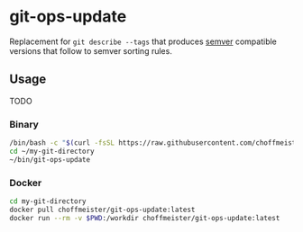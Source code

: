 # git-ops-update

Replacement for `git describe --tags` that produces [semver](https://semver.org/) compatible versions that follow to semver sorting rules.

## Usage

TODO

### Binary

```bash
/bin/bash -c "$(curl -fsSL https://raw.githubusercontent.com/choffmeister/git-ops-update/master/install.sh)"
cd ~/my-git-directory
~/bin/git-ops-update
```

### Docker

```bash
cd my-git-directory
docker pull choffmeister/git-ops-update:latest
docker run --rm -v $PWD:/workdir choffmeister/git-ops-update:latest
```
